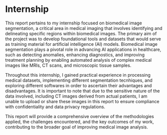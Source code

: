 # Internship
This report pertains to my internship focused on biomedical image segmentation, a critical area in medical imaging that involves identifying and delineating specific regions within biomedical images. The primary aim of the project was to develop foundational tools and datasets that would serve as training material for artificial intelligence (AI) models. Biomedical image segmentation plays a pivotal role in advancing AI applications in healthcare, such as detecting anomalies, enhancing diagnostics, and improving treatment planning by enabling automated analysis of complex medical images like MRIs, CT scans, and microscopic tissue samples.

Throughout this internship, I gained practical experience in processing medical datasets, implementing different segmentation tecnhiques, and exploring different softwares in order to ascertain their advantages and disadvantages. It is important to note that due to the sensitive nature of the data involved, including CT images derived from actual patients, I am unable to upload or share these images in this report to ensure compliance with confidentiality and data privacy regulations.

This report will provide a comprehensive overview of the methodologies applied, the challenges encountered, and the key outcomes of my work, contributing to the broader goal of improving medical image analysis.
